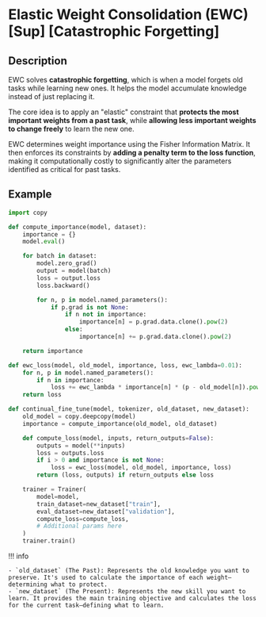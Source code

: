# Elastic Weight Consolidation (EWC) [Sup] [Catastrophic Forgetting]

## Description

EWC solves **catastrophic forgetting**, which is when a model forgets old tasks while learning new ones.
It helps the model accumulate knowledge instead of just replacing it.

The core idea is to apply an "elastic" constraint that **protects the most important weights from a past task**, while **allowing less important weights to change freely** to learn the new one.

EWC determines weight importance using the Fisher Information Matrix.
It then enforces its constraints by **adding a penalty term to the loss function**, making it computationally costly to significantly alter the parameters identified as critical for past tasks.

## Example

```python
import copy

def compute_importance(model, dataset):
    importance = {}
    model.eval()

    for batch in dataset:
        model.zero_grad()
        output = model(batch)
        loss = output.loss
        loss.backward()

        for n, p in model.named_parameters():
            if p.grad is not None:
                if n not in importance:
                    importance[n] = p.grad.data.clone().pow(2)
                else:
                    importance[n] += p.grad.data.clone().pow(2)

    return importance

def ewc_loss(model, old_model, importance, loss, ewc_lambda=0.01):
    for n, p in model.named_parameters():
        if n in importance:
            loss += ewc_lambda * importance[n] * (p - old_model[n]).pow(2).sum()
    return loss

def continual_fine_tune(model, tokenizer, old_dataset, new_dataset):
    old_model = copy.deepcopy(model)
    importance = compute_importance(old_model, old_dataset)

    def compute_loss(model, inputs, return_outputs=False):
        outputs = model(**inputs)
        loss = outputs.loss
        if i > 0 and importance is not None:
            loss = ewc_loss(model, old_model, importance, loss)
        return (loss, outputs) if return_outputs else loss

    trainer = Trainer(
        model=model,
        train_dataset=new_dataset["train"],
        eval_dataset=new_dataset["validation"],
        compute_loss=compute_loss,
        # Additional params here
    )
    trainer.train()
```

!!! info

    - `old_dataset` (The Past): Represents the old knowledge you want to preserve. It's used to calculate the importance of each weight—determining what to protect.
    - `new_dataset` (The Present): Represents the new skill you want to learn. It provides the main training objective and calculates the loss for the current task—defining what to learn.

